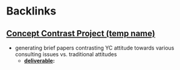 
# Backlinks
## [Concept Contrast Project (temp name)](<Concept Contrast Project (temp name).md>)
- generating brief papers contrasting YC attitude towards various consulting issues vs. traditional attitudes
    - **[deliverable](<deliverable.md>):**


